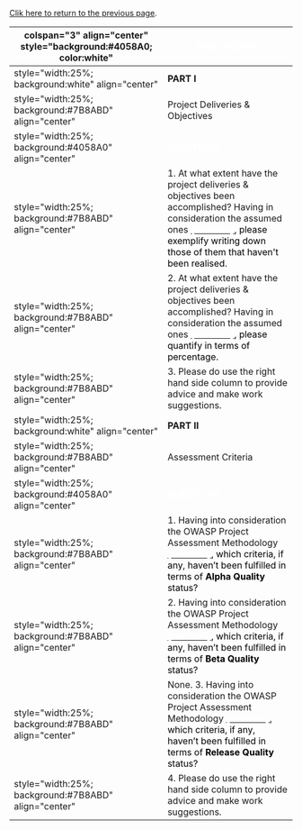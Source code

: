 [Clik here to return to the previous
page](OWASP_Enterprise_Security_API_Project_-_Assessment_Frame "wikilink").

| colspan="3" align="center" style="background:\#4058A0; color:white" | <font color="white">**FINAL REVIEW**                                                                                                                                                                                                                                                                                |
| ------------------------------------------------------------------- | ------------------------------------------------------------------------------------------------------------------------------------------------------------------------------------------------------------------------------------------------------------------------------------------------------------------- |
| style="width:25%; background:white" align="center"                  | **PART I**                                                                                                                                                                                                                                                                                                          |
| style="width:25%; background:\#7B8ABD" align="center"               | Project Deliveries & Objectives                                                                                                                                                                                                                                                                                     |
| style="width:25%; background:\#4058A0" align="center"               | <font color="white">**QUESTIONS**                                                                                                                                                                                                                                                                                   |
| style="width:25%; background:\#7B8ABD" align="center"               | 1\. At what extent have the project deliveries & objectives been accomplished? Having in consideration the assumed ones [<font color="white">(see here)](:Category:OWASP_Enterprise_Security_API_-_Roadmap "wikilink")<font color="black">, please exemplify writing down those of them that haven't been realised. |
| style="width:25%; background:\#7B8ABD" align="center"               | 2\. At what extent have the project deliveries & objectives been accomplished? Having in consideration the assumed ones [<font color="white">(see here)](:Category:OWASP_Enterprise_Security_API_-_Roadmap "wikilink")<font color="black">, please quantify in terms of percentage.                                 |
| style="width:25%; background:\#7B8ABD" align="center"               | 3\. Please do use the right hand side column to provide advice and make work suggestions.                                                                                                                                                                                                                           |
| style="width:25%; background:white" align="center"                  | **PART II**                                                                                                                                                                                                                                                                                                         |
| style="width:25%; background:\#7B8ABD" align="center"               | Assessment Criteria                                                                                                                                                                                                                                                                                                 |
| style="width:25%; background:\#4058A0" align="center"               | <font color="white">**QUESTIONS**                                                                                                                                                                                                                                                                                   |
| style="width:25%; background:\#7B8ABD" align="center"               | 1\. Having into consideration the OWASP Project Assessment Methodology [<font color="white">(see here)](:Category:OWASP_Project_Assessment#Alpha_Quality_Tool_Criteria "wikilink")<font color="black">, which criteria, if any, haven’t been fulfilled in terms of **Alpha Quality** status?                        |
| style="width:25%; background:\#7B8ABD" align="center"               | 2\. Having into consideration the OWASP Project Assessment Methodology [<font color="white">(see here)](:Category:OWASP_Project_Assessment#Beta_Quality_Tool_Criteria "wikilink")<font color="black">, which criteria, if any, haven’t been fulfilled in terms of **Beta Quality** status?                          |
| style="width:25%; background:\#7B8ABD" align="center"               | None. 3. Having into consideration the OWASP Project Assessment Methodology [<font color="white">(see here)](:Category:OWASP_Project_Assessment#Release_Quality_Tool_Criteria "wikilink")<font color="black">, which criteria, if any, haven’t been fulfilled in terms of **Release Quality** status?               |
| style="width:25%; background:\#7B8ABD" align="center"               | 4\. Please do use the right hand side column to provide advice and make work suggestions.                                                                                                                                                                                                                           |
